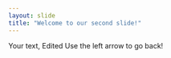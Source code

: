```yaml
---
layout: slide
title: "Welcome to our second slide!"
---
```

Your text, Edited
Use the left arrow to go back!
